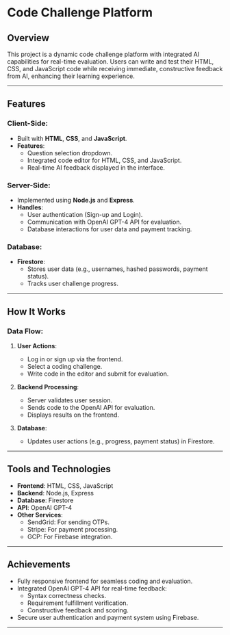 # Code Challenge Platform

## Overview
This project is a dynamic code challenge platform with integrated AI capabilities for real-time evaluation. Users can write and test their HTML, CSS, and JavaScript code while receiving immediate, constructive feedback from AI, enhancing their learning experience.

---

## Features
### Client-Side:
- Built with **HTML**, **CSS**, and **JavaScript**.
- **Features**:
  - Question selection dropdown.
  - Integrated code editor for HTML, CSS, and JavaScript.
  - Real-time AI feedback displayed in the interface.

### Server-Side:
- Implemented using **Node.js** and **Express**.
- **Handles**:
  - User authentication (Sign-up and Login).
  - Communication with OpenAI GPT-4 API for evaluation.
  - Database interactions for user data and payment tracking.

### Database:
- **Firestore**:
  - Stores user data (e.g., usernames, hashed passwords, payment status).
  - Tracks user challenge progress.

---

## How It Works
### Data Flow:
1. **User Actions**:
   - Log in or sign up via the frontend.
   - Select a coding challenge.
   - Write code in the editor and submit for evaluation.

2. **Backend Processing**:
   - Server validates user session.
   - Sends code to the OpenAI API for evaluation.
   - Displays results on the frontend.

3. **Database**:
   - Updates user actions (e.g., progress, payment status) in Firestore.

---

## Tools and Technologies
- **Frontend**: HTML, CSS, JavaScript
- **Backend**: Node.js, Express
- **Database**: Firestore
- **API**: OpenAI GPT-4
- **Other Services**:
  - SendGrid: For sending OTPs.
  - Stripe: For payment processing.
  - GCP: For Firebase integration.

---

## Achievements
- Fully responsive frontend for seamless coding and evaluation.
- Integrated OpenAI GPT-4 API for real-time feedback:
  - Syntax correctness checks.
  - Requirement fulfillment verification.
  - Constructive feedback and scoring.
- Secure user authentication and payment system using Firebase.

---
